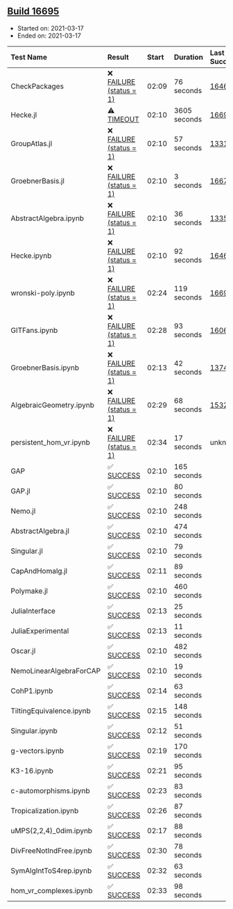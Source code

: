 ## [Build 16695](https://oscarci.mathematik.uni-kl.de/job/oscar/16695/)

* Started on: 2021-03-17
* Ended on: 2021-03-17

| Test Name    | Result | Start | Duration | Last Success | First Failure |
|:-------------|:-------|:------|:---------|:-------------|:--------------|
| CheckPackages | ❌ [FAILURE (status = 1)](https://oscarci.mathematik.uni-kl.de/job/oscar/16695/artifact/logs/build-16695/CheckPackages.log) | 02:09 | 76 seconds | [16463](https://oscarci.mathematik.uni-kl.de/job/oscar/16463/) | [16464](https://oscarci.mathematik.uni-kl.de/job/oscar/16464/) |
| Hecke.jl | ⚠ [TIMEOUT](https://oscarci.mathematik.uni-kl.de/job/oscar/16695/artifact/logs/build-16695/Hecke.jl.log) | 02:10 | 3605 seconds | [16694](https://oscarci.mathematik.uni-kl.de/job/oscar/16694/) | [16695](https://oscarci.mathematik.uni-kl.de/job/oscar/16695/) |
| GroupAtlas.jl | ❌ [FAILURE (status = 1)](https://oscarci.mathematik.uni-kl.de/job/oscar/16695/artifact/logs/build-16695/GroupAtlas.jl.log) | 02:10 | 57 seconds | [13311](https://oscarci.mathematik.uni-kl.de/job/oscar/13311/) | [13312](https://oscarci.mathematik.uni-kl.de/job/oscar/13312/) |
| GroebnerBasis.jl | ❌ [FAILURE (status = 1)](https://oscarci.mathematik.uni-kl.de/job/oscar/16695/artifact/logs/build-16695/GroebnerBasis.jl.log) | 02:10 | 3 seconds | [16676](https://oscarci.mathematik.uni-kl.de/job/oscar/16676/) | [16677](https://oscarci.mathematik.uni-kl.de/job/oscar/16677/) |
| AbstractAlgebra.ipynb | ❌ [FAILURE (status = 1)](https://oscarci.mathematik.uni-kl.de/job/oscar/16695/artifact/logs/build-16695/AbstractAlgebra.ipynb.log) | 02:10 | 36 seconds | [13355](https://oscarci.mathematik.uni-kl.de/job/oscar/13355/) | [13356](https://oscarci.mathematik.uni-kl.de/job/oscar/13356/) |
| Hecke.ipynb | ❌ [FAILURE (status = 1)](https://oscarci.mathematik.uni-kl.de/job/oscar/16695/artifact/logs/build-16695/Hecke.ipynb.log) | 02:10 | 92 seconds | [16463](https://oscarci.mathematik.uni-kl.de/job/oscar/16463/) | [16464](https://oscarci.mathematik.uni-kl.de/job/oscar/16464/) |
| wronski-poly.ipynb | ❌ [FAILURE (status = 1)](https://oscarci.mathematik.uni-kl.de/job/oscar/16695/artifact/logs/build-16695/wronski-poly.ipynb.log) | 02:24 | 119 seconds | [16694](https://oscarci.mathematik.uni-kl.de/job/oscar/16694/) | [16695](https://oscarci.mathematik.uni-kl.de/job/oscar/16695/) |
| GITFans.ipynb | ❌ [FAILURE (status = 1)](https://oscarci.mathematik.uni-kl.de/job/oscar/16695/artifact/logs/build-16695/GITFans.ipynb.log) | 02:28 | 93 seconds | [16068](https://oscarci.mathematik.uni-kl.de/job/oscar/16068/) | [16069](https://oscarci.mathematik.uni-kl.de/job/oscar/16069/) |
| GroebnerBasis.ipynb | ❌ [FAILURE (status = 1)](https://oscarci.mathematik.uni-kl.de/job/oscar/16695/artifact/logs/build-16695/GroebnerBasis.ipynb.log) | 02:13 | 42 seconds | [13748](https://oscarci.mathematik.uni-kl.de/job/oscar/13748/) | [13749](https://oscarci.mathematik.uni-kl.de/job/oscar/13749/) |
| AlgebraicGeometry.ipynb | ❌ [FAILURE (status = 1)](https://oscarci.mathematik.uni-kl.de/job/oscar/16695/artifact/logs/build-16695/AlgebraicGeometry.ipynb.log) | 02:29 | 68 seconds | [15322](https://oscarci.mathematik.uni-kl.de/job/oscar/15322/) | [15323](https://oscarci.mathematik.uni-kl.de/job/oscar/15323/) |
| persistent_hom_vr.ipynb | ❌ [FAILURE (status = 1)](https://oscarci.mathematik.uni-kl.de/job/oscar/16695/artifact/logs/build-16695/persistent_hom_vr.ipynb.log) | 02:34 | 17 seconds | unknown | unknown |
| GAP | ✅ [SUCCESS](https://oscarci.mathematik.uni-kl.de/job/oscar/16695/artifact/logs/build-16695/GAP.log) | 02:10 | 165 seconds |  |  |
| GAP.jl | ✅ [SUCCESS](https://oscarci.mathematik.uni-kl.de/job/oscar/16695/artifact/logs/build-16695/GAP.jl.log) | 02:10 | 80 seconds |  |  |
| Nemo.jl | ✅ [SUCCESS](https://oscarci.mathematik.uni-kl.de/job/oscar/16695/artifact/logs/build-16695/Nemo.jl.log) | 02:10 | 248 seconds |  |  |
| AbstractAlgebra.jl | ✅ [SUCCESS](https://oscarci.mathematik.uni-kl.de/job/oscar/16695/artifact/logs/build-16695/AbstractAlgebra.jl.log) | 02:10 | 474 seconds |  |  |
| Singular.jl | ✅ [SUCCESS](https://oscarci.mathematik.uni-kl.de/job/oscar/16695/artifact/logs/build-16695/Singular.jl.log) | 02:10 | 79 seconds |  |  |
| CapAndHomalg.jl | ✅ [SUCCESS](https://oscarci.mathematik.uni-kl.de/job/oscar/16695/artifact/logs/build-16695/CapAndHomalg.jl.log) | 02:11 | 89 seconds |  |  |
| Polymake.jl | ✅ [SUCCESS](https://oscarci.mathematik.uni-kl.de/job/oscar/16695/artifact/logs/build-16695/Polymake.jl.log) | 02:10 | 460 seconds |  |  |
| JuliaInterface | ✅ [SUCCESS](https://oscarci.mathematik.uni-kl.de/job/oscar/16695/artifact/logs/build-16695/JuliaInterface.log) | 02:13 | 25 seconds |  |  |
| JuliaExperimental | ✅ [SUCCESS](https://oscarci.mathematik.uni-kl.de/job/oscar/16695/artifact/logs/build-16695/JuliaExperimental.log) | 02:13 | 11 seconds |  |  |
| Oscar.jl | ✅ [SUCCESS](https://oscarci.mathematik.uni-kl.de/job/oscar/16695/artifact/logs/build-16695/Oscar.jl.log) | 02:10 | 482 seconds |  |  |
| NemoLinearAlgebraForCAP | ✅ [SUCCESS](https://oscarci.mathematik.uni-kl.de/job/oscar/16695/artifact/logs/build-16695/NemoLinearAlgebraForCAP.log) | 02:10 | 19 seconds |  |  |
| CohP1.ipynb | ✅ [SUCCESS](https://oscarci.mathematik.uni-kl.de/job/oscar/16695/artifact/logs/build-16695/CohP1.ipynb.log) | 02:14 | 63 seconds |  |  |
| TiltingEquivalence.ipynb | ✅ [SUCCESS](https://oscarci.mathematik.uni-kl.de/job/oscar/16695/artifact/logs/build-16695/TiltingEquivalence.ipynb.log) | 02:15 | 148 seconds |  |  |
| Singular.ipynb | ✅ [SUCCESS](https://oscarci.mathematik.uni-kl.de/job/oscar/16695/artifact/logs/build-16695/Singular.ipynb.log) | 02:12 | 51 seconds |  |  |
| g-vectors.ipynb | ✅ [SUCCESS](https://oscarci.mathematik.uni-kl.de/job/oscar/16695/artifact/logs/build-16695/g-vectors.ipynb.log) | 02:19 | 170 seconds |  |  |
| K3-16.ipynb | ✅ [SUCCESS](https://oscarci.mathematik.uni-kl.de/job/oscar/16695/artifact/logs/build-16695/K3-16.ipynb.log) | 02:21 | 95 seconds |  |  |
| c-automorphisms.ipynb | ✅ [SUCCESS](https://oscarci.mathematik.uni-kl.de/job/oscar/16695/artifact/logs/build-16695/c-automorphisms.ipynb.log) | 02:23 | 83 seconds |  |  |
| Tropicalization.ipynb | ✅ [SUCCESS](https://oscarci.mathematik.uni-kl.de/job/oscar/16695/artifact/logs/build-16695/Tropicalization.ipynb.log) | 02:26 | 87 seconds |  |  |
| uMPS(2,2,4)_0dim.ipynb | ✅ [SUCCESS](https://oscarci.mathematik.uni-kl.de/job/oscar/16695/artifact/logs/build-16695/uMPS-2-2-4-_0dim.ipynb.log) | 02:17 | 88 seconds |  |  |
| DivFreeNotIndFree.ipynb | ✅ [SUCCESS](https://oscarci.mathematik.uni-kl.de/job/oscar/16695/artifact/logs/build-16695/DivFreeNotIndFree.ipynb.log) | 02:30 | 78 seconds |  |  |
| SymAlgIntToS4rep.ipynb | ✅ [SUCCESS](https://oscarci.mathematik.uni-kl.de/job/oscar/16695/artifact/logs/build-16695/SymAlgIntToS4rep.ipynb.log) | 02:32 | 63 seconds |  |  |
| hom_vr_complexes.ipynb | ✅ [SUCCESS](https://oscarci.mathematik.uni-kl.de/job/oscar/16695/artifact/logs/build-16695/hom_vr_complexes.ipynb.log) | 02:33 | 98 seconds |  |  |
